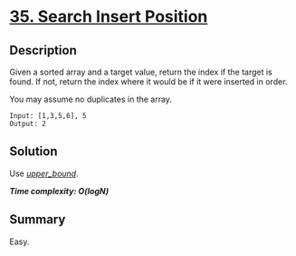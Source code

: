 # [35. Search Insert Position](https://leetcode.com/problems/search-insert-position/)

## Description

Given a sorted array and a target value, return the index if the target is found. If not, return the index where it would be if it were inserted in order.

You may assume no duplicates in the array.

```example
Input: [1,3,5,6], 5
Output: 2
```

## Solution
Use [_upper_bound_](https://en.cppreference.com/w/cpp/algorithm/upper_bound).

_**Time complexity: O(logN)**_

## Summary
Easy.
